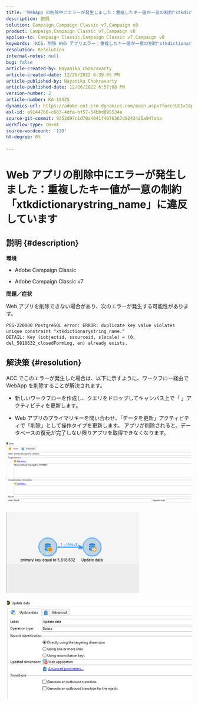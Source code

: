 ```yaml
---
title: 'WebApp の削除中にエラーが発生しました：重複したキー値が一意の制約"xtkdictionarystring_name"に違反しています'
description: 説明
solution: Campaign,Campaign Classic v7,Campaign v8
product: Campaign,Campaign Classic v7,Campaign v8
applies-to: Campaign Classic,Campaign Classic v7,Campaign v8
keywords: 'KCS，削除 Web アプリエラー：重複したキー値が一意の制約"xtkdictionarystring_name"に違反しています'
resolution: Resolution
internal-notes: null
bug: false
article-created-by: Nayanika Chakravarty
article-created-date: 12/26/2022 6:39:05 PM
article-published-by: Nayanika Chakravarty
article-published-date: 12/26/2022 6:57:08 PM
version-number: 2
article-number: KA-19425
dynamics-url: https://adobe-ent.crm.dynamics.com/main.aspx?forceUCI=1&pagetype=entityrecord&etn=knowledgearticle&id=0b256f8d-4c85-ed11-81ac-6045bd006b4b
exl-id: a9144766-c683-4dfa-bf57-54bbd895534e
source-git-commit: 9352d97c1d70a4041f4076367d0243425a947aba
workflow-type: tm+mt
source-wordcount: '130'
ht-degree: 6%

---
```


# Web アプリの削除中にエラーが発生しました：重複したキー値が一意の制約「xtkdictionarystring_name」に違反しています

## 説明 {#description}


<b>環境</b>

- Adobe Campaign Classic

- Adobe Campaign Classic v7

<b>問題／症状</b>

Web アプリを削除できない場合があり、次のエラーが発生する可能性があります。




```
PGS-220000 PostgreSQL error: ERROR: duplicate key value violates unique constraint "xtkdictionarystring_name."
DETAIL: Key (iobjectid, ssourceid, slocale) = (0, del_5818632_closedFormLog, en) already exists.
```





## 解決策 {#resolution}


ACC でこのエラーが発生した場合は、以下に示すように、ワークフロー経由で WebApp を削除することが解決されます。

- 新しいワークフローを作成し、クエリをドロップしてキャンバス上で「 」アクティビティを更新します。

- Web アプリのプライマリキーを問い合わせ、「データを更新」アクティビティで「削除」として操作タイプを更新します。 アプリが削除されると、データベースの復元が完了しない限りアプリを取得できなくなります。

![](assets/5cd987f7-8acf-ec11-a7b5-0022480a8e40.png)

![](assets/bf56c710-8bcf-ec11-a7b5-0022480a8e40.png)



![](assets/da9b0818-8bcf-ec11-a7b5-0022480a8e40.png)

